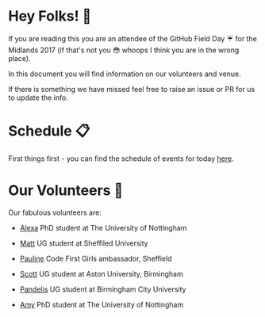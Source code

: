 # Hey Folks! :wave:

If you are reading this you are an attendee of the GitHub Field Day :umbrella: for the Midlands 2017 (if that's not you :flushed: whoops I think you are in the wrong place). 

In this document you will find information on our volunteers and venue. 

If there is something we have missed feel free to raise an issue or PR for us to update the info. 

# Schedule :clipboard:

First things first - you can find the schedule of events for today [here](https://githubfieldday.com/midlands2017/#schedule). 

# Our Volunteers :raised_hands:

Our fabulous volunteers are: 

* [Alexa](https://github.com/niceotherwise) PhD student at The University of Nottingham

* [Matt](https://github.com/mattburman) UG student at Sheffiled University

* [Pauline](https://github.com/paulienuh) Code First Girls ambassador, Sheffield

* [Scott](https://github.com/sprusr) UG student at Aston University, Birmingham

* [Pandelis](https://github.com/pandelisz) UG student at Birmingham City University

* [Amy](https://github.com/RedRoxProjects) PhD student at The University of Nottingham
